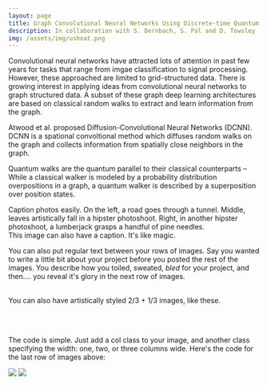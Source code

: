 ```yaml
---
layout: page
title: Graph Convolutional Neural Networks Using Discrete-time Quantum Walks
description: In collaboration with S. Dernbach, S. Pal and D. Towsley
img: /assets/img/usheat.png
---
```


Convolutional neural networks have attracted lots of attention in past few years for tasks that range from imgae classification to signal processing. However, these approached are limited to grid-structured data. There is growing interest in applying ideas from convolutional neural networks to graph structured data. A subset of these graph deep learning architectures are based on classical random walks to extract and learn information from the graph.

Atwood et al. proposed Diffusion-Convolutional Neural Networks (DCNN). DCNN is a spational convoltional method which diffuses random walks on the graph and collects information from spatially close neighbors in the graph.

Quantum walks are the quantum parallel to their classical counterparts – While a classical walker is modeled by a probability distribution overpositions in a graph, a quantum walker is described by a superposition over position states.




<div class="img">
    <img class="col one" src="{{ site.baseurl }}/assets/img/usheat.png" alt="" title="example image"/>

<div class="col three caption">
    Caption photos easily. On the left, a road goes through a tunnel. Middle, leaves artistically fall in a hipster photoshoot. Right, in another hipster photoshoot, a lumberjack grasps a handful of pine needles.
</div>
<div class="img_row">
    <img class="col three left" src="{{ site.baseurl }}/assets/img/5.jpg" alt="" title="example image"/>
</div>
<div class="col three caption">
    This image can also have a caption. It's like magic.
</div>

You can also put regular text between your rows of images. Say you wanted to write a little bit about your project before you posted the rest of the images. You describe how you toiled, sweated, *bled* for your project, and then.... you reveal it's glory in the next row of images.


<div class="img_row">
    <img class="col two left" src="{{ site.baseurl }}/assets/img/6.jpg" alt="" title="example image"/>
    <img class="col one left" src="{{ site.baseurl }}/assets/img/11.jpg" alt="" title="example image"/>
</div>
<div class="col three caption">
    You can also have artistically styled 2/3 + 1/3 images, like these.
</div>


<br/><br/>


The code is simple. Just add a col class to your image, and another class specifying the width: one, two, or three columns wide. Here's the code for the last row of images above:

<div class="img_row">
    <img class="col two left" src="/img/6.jpg"/>
    <img class="col one left" src="/img/11.jpg"/>
</div>

